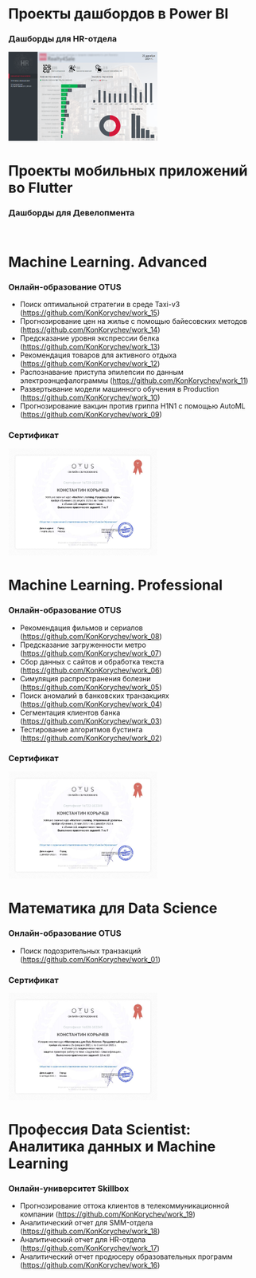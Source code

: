 # Проекты дашбордов в Power BI
### Дашборды для HR-отдела
<div class="inline-block">
  <img src="https://github.com/KonKorychev/projects/blob/main/Images/screenshot-01.png" width="300">
</div>

# Проекты мобильных приложений во Flutter
### Дашборды для Девелопмента
<img src="" width="300">


# Machine Learning. Advanced
### Онлайн-образование OTUS
- Поиск оптимальной стратегии в среде Taxi-v3 (https://github.com/KonKorychev/work_15)
- Прогнозирование цен на жилье с помощью байесовских методов (https://github.com/KonKorychev/work_14)
- Предсказание уровня экспрессии белка (https://github.com/KonKorychev/work_13)
- Рекомендация товаров для активного отдыха (https://github.com/KonKorychev/work_12)
- Распознавание приступа эпилепсии по данным электроэнцефалограммы (https://github.com/KonKorychev/work_11)
- Развертывание модели машинного обучения в Production (https://github.com/KonKorychev/work_10)
- Прогнозирование вакцин против гриппа H1N1 с помощью AutoML (https://github.com/KonKorychev/work_09)

### Сертификат
<img src="https://github.com/KonKorychev/projects/blob/6e6f8a2e1f2090d4d93368330f18aeba764f02f0/Images/Certificate.%20Machine%20Learning.%20Advanced.jpg" width="300">


# Machine Learning. Professional
### Онлайн-образование OTUS
- Рекомендация фильмов и сериалов (https://github.com/KonKorychev/work_08)
- Предсказание загруженности метро (https://github.com/KonKorychev/work_07)
- Сбор данных с сайтов и обработка текста (https://github.com/KonKorychev/work_06)
- Симуляция распространения болезни (https://github.com/KonKorychev/work_05)
- Поиск аномалий в банковских транзакциях (https://github.com/KonKorychev/work_04)
- Сегментация клиентов банка (https://github.com/KonKorychev/work_03)
- Тестирование алгоритмов бустинга (https://github.com/KonKorychev/work_02)

### Сертификат
<img src="https://github.com/KonKorychev/projects/blob/6e6f8a2e1f2090d4d93368330f18aeba764f02f0/Images/Certificate.%20Machine%20Learning.%20Professional.jpg" width="300">


# Математика для Data Science
### Онлайн-образование OTUS
- Поиск подозрительных транзакций (https://github.com/KonKorychev/work_01)

### Сертификат
<img src="https://github.com/KonKorychev/projects/blob/1fbd6e230f4a987cb68a9995f4bc2cffa264a63f/Images/Certificate.%20%D0%9C%D0%B0%D1%82%D0%B5%D0%BC%D0%B0%D1%82%D0%B8%D0%BA%D0%B0%20%D0%B4%D0%BB%D1%8F%20Data%20Science.jpg" width="300">


# Профессия Data Scientist: Аналитика данных и Machine Learning
### Онлайн-университет Skillbox
- Прогнозирование оттока клиентов в телекоммуникационной компании (https://github.com/KonKorychev/work_19)
- Аналитический отчет для SMM-отдела (https://github.com/KonKorychev/work_18)
- Аналитический отчет для HR-отдела (https://github.com/KonKorychev/work_17)
- Аналитический отчет продюсеру образовательных программ (https://github.com/KonKorychev/work_16)

